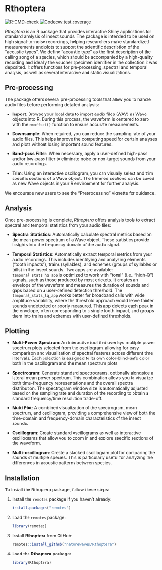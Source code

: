 
<!-- README.md is generated from README.Rmd. Please edit that file -->
<!-- README.md is generated from README.Rmd. Please edit that file -->

# Rthoptera

<!-- badges: start -->

[![R-CMD-check](https://github.com/naturewaves/Rthoptera/actions/workflows/R-CMD-check.yaml/badge.svg)](https://github.com/naturewaves/Rthoptera/actions/workflows/R-CMD-check.yaml)
[![Codecov test coverage](https://codecov.io/gh/naturewaves/Rthoptera/branch/master/graph/badge.svg)](https://app.codecov.io/gh/naturewaves/Rthoptera?branch=master)

<!-- badges: end -->

*Rthoptera* is an R package that provides interactive Shiny applications
for standard analysis of insect sounds. The package is intended to be
used on high signal-to-noise recordings, helping researchers make
standardized measurements and plots to support the scientific
description of the “acoustic types”. We define “acoustic type” as the
first description of the calling song of a species, which should be
accompanied by a high-quality recording and ideally the voucher specimen
identifier in the collection it was deposited. It offers functions for
pre-processing, spectral and temporal analysis, as well as several
interactive and static visualizations.

## Pre-processing

The package offers several pre-processing tools that allow you to handle
audio files before performing detailed analysis:

- **Import**: Browse your local data to import audio files (WAV) as Wave
  objects into R. During this process, the waveform is centered to zero
  with the `rmoffset()` function to ensure accurate measurements.

- **Downsample**: When required, you can reduce the sampling rate of
  your audio files. This helps improve the computing speed for certain
  analyses and plots without losing important sound features.

- **Band-pass Filter**: When necessary, apply a user-defined high-pass
  and/or low-pass filter to eliminate noise or non-target sounds from
  your audio recordings.

- **Trim**: Using an interactive oscillogram, you can visually select
  and trim specific sections of a Wave object. The trimmed sections can
  be saved as new Wave objects in your R environment for further
  analysis.

We encourage new users to see the “Preprocessing” vignette for guidance.

## Analysis

Once pre-processing is complete, *Rthoptera* offers analysis tools to
extract spectral and temporal statistics from your audio files:

- **Spectral Statistics**: Automatically calculate spectral metrics
  based on the mean power spectrum of a Wave object. These statistics
  provide insights into the frequency domain of the audio signal.

- **Temporal Statistics**: Automatically extract temporal metrics from
  your audio recordings. This includes identifying and analyzing
  elements (“tooth impacts”), trains (syllables), and echemes (groups of
  syllables or trills) in the insect sounds. Two apps are available:
  `temporal_stats_hq_app` is optimized to work with “tonal” (i.e.,
  “high-Q”) signals, such as those produced by most crickets. It creates
  an envelope of the waveform and measures the duration of sounds and
  gaps based on a user-defined detection threshold. The
  `temporal_stats_lq_app` works better for broadband calls with wide
  amplitude variability, where the threshold approach would leave
  fainter sounds undetected or poorly measured. This app detects each
  peak in the envelope, often corresponding to a single tooth impact,
  and groups them into trains and echemes with user-defined thresholds.

## Plotting

- **Multi-Power Spectrum**: An interactive tool that overlays multiple
  power spectrum plots selected from the oscillogram, allowing for easy
  comparison and visualization of spectral features across different
  time intervals. Each selection is assigned to its own color-blind-safe
  color both in the oscillogram and the mean spectrum plots.

- **Spectrogram**: Generate standard spectrograms, optionally alongside
  a lateral mean power spectrum. This combination allows you to
  visualize both time-frequency representations and the overall spectral
  distribution. The spectrogram window size is automatically adjusted
  based on the sampling rate and duration of the recording to obtain a
  standard frequency/time resolution trade-off.

- **Multi Plot**: A combined visualization of the spectrogram, mean
  spectrum, and oscillogram, providing a comprehensive view of both the
  time-domain and frequency-domain characteristics of the insect sounds.

- **Oscillogram**: Create standard oscillograms as well as interactive
  oscillograms that allow you to zoom in and explore specific sections
  of the waveform.

- **Multi-oscillogram**: Create a stacked oscillogram plot for comparing
  the sounds of multiple species. This is particularly useful for
  analyzing the differences in acoustic patterns between species.

## Installation

To install the Rthoptera package, follow these steps:

1.  Install the `remotes` package if you haven’t already:

    ``` r
    install.packages("remotes")
    ```

2.  Load the `remotes` package:

    ``` r
    library(remotes)
    ```

3.  Install **Rthoptera** from GitHub:

    ``` r
    remotes::install_github("naturewaves/Rthoptera")
    ```

4.  Load the **Rthoptera** package:

    ``` r
    library(Rthoptera)
    ```
